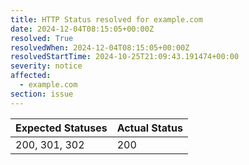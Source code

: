 ```yaml
---
title: HTTP Status resolved for example.com
date: 2024-12-04T08:15:05+00:00Z
resolved: True
resolvedWhen: 2024-12-04T08:15:05+00:00Z
resolvedStartTime: 2024-10-25T21:09:43.191474+00:00
severity: notice
affected:
  - example.com
section: issue
---
```


| Expected Statuses | Actual Status  |
|-------------------|----------------|
| 200, 301, 302 | 200 |
